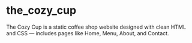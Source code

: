 # the_cozy_cup
The Cozy Cup is a static coffee shop website designed with clean HTML and CSS — includes pages like Home, Menu, About, and Contact.
